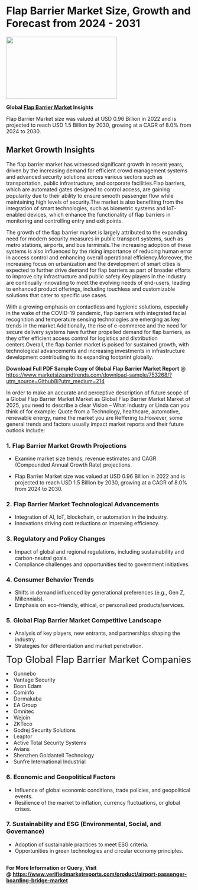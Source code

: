 <H1>Flap Barrier Market Size, Growth and Forecast from 2024 - 2031</H1><img class="aligncenter size-medium wp-image-584254" src="https://thirdeyenews.in/wp-content/uploads/2024/09/Global-Market-Research-300x168.jpeg" alt="" width="300" height="168" /><p><strong>Global&nbsp;<a href="https://www.marketsizeandtrends.com/download-sample/753268/?utm_source=Github8j?utm_medium=214">Flap Barrier Market</a> Insights</strong></p><p>Flap Barrier Market size was valued at USD 0.96 Billion in 2022 and is projected to reach USD 1.5 Billion by 2030, growing at a CAGR of 8.0% from 2024 to 2030.</p><p><h2>Market Growth Insights</h2> <p>The flap barrier market has witnessed significant growth in recent years, driven by the increasing demand for efficient crowd management systems and advanced security solutions across various sectors such as transportation, public infrastructure, and corporate facilities.Flap barriers, which are automated gates designed to control access, are gaining popularity due to their ability to ensure smooth passenger flow while maintaining high levels of security.The market is also benefiting from the integration of smart technologies, such as biometric systems and IoT-enabled devices, which enhance the functionality of flap barriers in monitoring and controlling entry and exit points.</p> <p>The growth of the flap barrier market is largely attributed to the expanding need for modern security measures in public transport systems, such as metro stations, airports, and bus terminals.The increasing adoption of these systems is also influenced by the rising importance of reducing human error in access control and enhancing overall operational efficiency.Moreover, the increasing focus on urbanization and the development of smart cities is expected to further drive demand for flap barriers as part of broader efforts to improve city infrastructure and public safety.Key players in the industry are continually innovating to meet the evolving needs of end-users, leading to enhanced product offerings, including touchless and customizable solutions that cater to specific use cases.<p>With a growing emphasis on contactless and hygienic solutions, especially in the wake of the COVID-19 pandemic, flap barriers with integrated facial recognition and temperature sensing technologies are emerging as key trends in the market.Additionally, the rise of e-commerce and the need for secure delivery systems have further propelled demand for flap barriers, as they offer efficient access control for logistics and distribution centers.Overall, the flap barrier market is poised for sustained growth, with technological advancements and increasing investments in infrastructure development contributing to its expanding footprint globally.</p> <p><span class=""><strong>Download Full PDF Sample Copy of Global Flap Barrier Market Report</strong> @ <a href="https://www.marketsizeandtrends.com/download-sample/753268/?utm_source=Github8j?utm_medium=214" target="_blank">https://www.marketsizeandtrends.com/download-sample/753268/?utm_source=Github8j?utm_medium=214</a></span></p><p>In order to make an accurate and perceptive description of future scope of a Global&nbsp;Flap Barrier Market Market as Global&nbsp;Flap Barrier Market Market of 2025, you need to describe a clear Vision &ndash; What Industry or Linda can you think of for example: Quote from a Technology, healthcare, automotive, renewable energy, name the market you are Reffering to.However, some general trends and factors usually impact market reports and their future outlook include:</p><h3>1.&nbsp;<strong>Flap Barrier Market Growth Projections</strong></h3><ul><li>Examine market size trends, revenue estimates and CAGR (Compounded Annual Growth Rate) projections.</li><li><p>Flap Barrier Market size was valued at USD 0.96 Billion in 2022 and is projected to reach USD 1.5 Billion by 2030, growing at a CAGR of 8.0% from 2024 to 2030.</p></li></ul><h3>2.&nbsp;<strong>Flap Barrier Market Technological Advancements</strong></h3><ul><li>Integration of AI, IoT, blockchain, or automation in the industry.</li><li>Innovations driving cost reductions or improving efficiency.</li></ul><h3>3.&nbsp;<strong>Regulatory and Policy Changes</strong></h3><ul><li>Impact of global and regional regulations, including sustainability and carbon-neutral goals.</li><li>Compliance challenges and opportunities tied to government initiatives.</li></ul><h3>4.&nbsp;<strong>Consumer Behavior Trends</strong></h3><ul><li>Shifts in demand influenced by generational preferences (e.g., Gen Z, Millennials).</li><li>Emphasis on eco-friendly, ethical, or personalized products/services.</li></ul><h3>5.&nbsp;<strong>Global Flap Barrier Market Competitive Landscape</strong></h3><ul><li>Analysis of key players, new entrants, and partnerships shaping the industry.</li><li>Strategies for differentiation and market penetration.</li></ul><p data-pm-slice="1 1 []"><span style="color: inherit; font-family: inherit; font-size: 25px;">Top Global Flap Barrier Market Companies</span></p><div class="" data-test-id=""><p><li>Gunnebo</li><li> Vantage Security</li><li> Boon Edam</li><li> Cominfo</li><li> Dormakaba</li><li> EA Group</li><li> Omnitec</li><li> Wejoin</li><li> ZKTeco</li><li> Godrej Security Solutions</li><li> Leaptor</li><li> Active Total Security Systems</li><li> Avians</li><li> Shenzhen Goldantell Technology</li><li> Sunfre International Industrial</li></p></div><h3>6.&nbsp;<strong>Economic and Geopolitical Factors</strong></h3><ul><li>Influence of global economic conditions, trade policies, and geopolitical events.</li><li>Resilience of the market to inflation, currency fluctuations, or global crises.</li></ul><h3>7.&nbsp;<strong>Sustainability and ESG (Environmental, Social, and Governance)</strong></h3><ul><li>Adoption of sustainable practices to meet ESG criteria.</li><li>Opportunities in green technologies and circular economy principles.</li></ul><h2><strong style="font-size: 14px;">For More Information or Query, Visit @&nbsp;</strong><a style="background-color: #ffffff; font-size: 14px;" href="https://www.marketsizeandtrends.com/report/flap-barrier-market/" target="_blank">https://www.verifiedmarketreports.com/product/airport-passenger-boarding-bridge-market</a></h2>